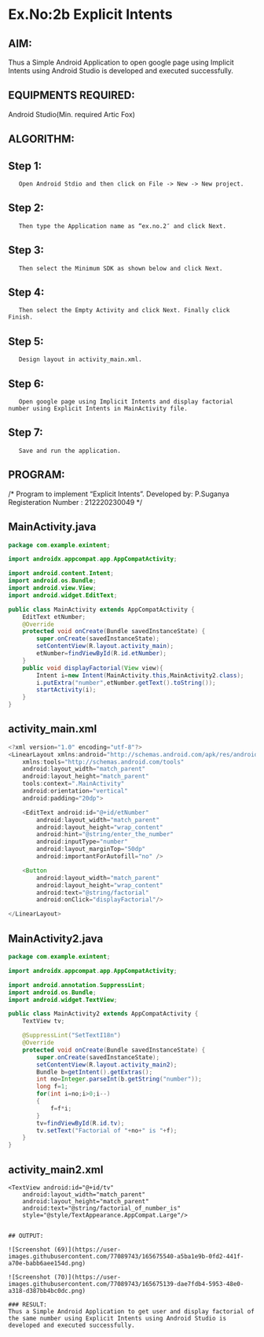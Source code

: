 # Ex.No:2b Explicit Intents
## AIM:
Thus a Simple Android Application to open google page using Implicit Intents using Android Studio is developed and executed successfully.

## EQUIPMENTS REQUIRED:
Android Studio(Min. required Artic Fox)

## ALGORITHM:
## Step 1: 
       Open Android Stdio and then click on File -> New -> New project.

## Step 2: 
       Then type the Application name as “ex.no.2″ and click Next.

## Step 3: 
       Then select the Minimum SDK as shown below and click Next.

## Step 4: 
       Then select the Empty Activity and click Next. Finally click Finish.

## Step 5: 
       Design layout in activity_main.xml.

## Step 6: 
       Open google page using Implicit Intents and display factorial number using Explicit Intents in MainActivity file.

## Step 7: 
       Save and run the application.

## PROGRAM:
/*
Program to implement “Explicit Intents”.
Developed by: P.Suganya
Registeration Number : 212220230049
*/

## MainActivity.java
```java
package com.example.exintent;

import androidx.appcompat.app.AppCompatActivity;

import android.content.Intent;
import android.os.Bundle;
import android.view.View;
import android.widget.EditText;

public class MainActivity extends AppCompatActivity {
    EditText etNumber;
    @Override
    protected void onCreate(Bundle savedInstanceState) {
        super.onCreate(savedInstanceState);
        setContentView(R.layout.activity_main);
        etNumber=findViewById(R.id.etNumber);
    }
    public void displayFactorial(View view){
        Intent i=new Intent(MainActivity.this,MainActivity2.class);
        i.putExtra("number",etNumber.getText().toString());
        startActivity(i);
    }
}
```
## activity_main.xml
```java
<?xml version="1.0" encoding="utf-8"?>
<LinearLayout xmlns:android="http://schemas.android.com/apk/res/android"
    xmlns:tools="http://schemas.android.com/tools"
    android:layout_width="match_parent"
    android:layout_height="match_parent"
    tools:context=".MainActivity"
    android:orientation="vertical"
    android:padding="20dp">

    <EditText android:id="@+id/etNumber"
        android:layout_width="match_parent"
        android:layout_height="wrap_content"
        android:hint="@string/enter_the_number"
        android:inputType="number"
        android:layout_marginTop="50dp"
        android:importantForAutofill="no" />

    <Button
        android:layout_width="match_parent"
        android:layout_height="wrap_content"
        android:text="@string/factorial"
        android:onClick="displayFactorial"/>

</LinearLayout>
```
## MainActivity2.java
```java
package com.example.exintent;

import androidx.appcompat.app.AppCompatActivity;

import android.annotation.SuppressLint;
import android.os.Bundle;
import android.widget.TextView;

public class MainActivity2 extends AppCompatActivity {
    TextView tv;

    @SuppressLint("SetTextI18n")
    @Override
    protected void onCreate(Bundle savedInstanceState) {
        super.onCreate(savedInstanceState);
        setContentView(R.layout.activity_main2);
        Bundle b=getIntent().getExtras();
        int no=Integer.parseInt(b.getString("number"));
        long f=1;
        for(int i=no;i>0;i--)
        {
            f=f*i;
        }
        tv=findViewById(R.id.tv);
        tv.setText("Factorial of "+no+" is "+f);
    }
}
```

## activity_main2.xml

<?xml version="1.0" encoding="utf-8"?>
<RelativeLayout xmlns:android="http://schemas.android.com/apk/res/android"
    xmlns:tools="http://schemas.android.com/tools"
    android:layout_width="match_parent"
    android:layout_height="match_parent"
    tools:context=".MainActivity2"
    android:padding="20dp">

    <TextView android:id="@+id/tv"
        android:layout_width="match_parent"
        android:layout_height="match_parent"
        android:text="@string/factorial_of_number_is"
        style="@style/TextAppearance.AppCompat.Large"/>

</RelativeLayout>

```

## OUTPUT:

![Screenshot (69)](https://user-images.githubusercontent.com/77089743/165675540-a5ba1e9b-0fd2-441f-a70e-babb6aee154d.png)

![Screenshot (70)](https://user-images.githubusercontent.com/77089743/165675139-dae7fdb4-5953-48e0-a318-d387bb4bc0dc.png)

### RESULT:
Thus a Simple Android Application to get user and display factorial of the same number using Explicit Intents using Android Studio is developed and executed successfully.
